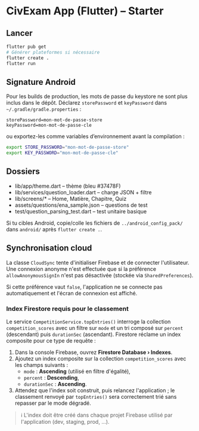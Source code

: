 # CivExam App (Flutter) – Starter

## Lancer
```bash
flutter pub get
# Générer plateformes si nécessaire
flutter create .
flutter run
```

## Signature Android
Pour les builds de production, les mots de passe du keystore ne sont plus inclus dans le dépôt.
Déclarez `storePassword` et `keyPassword` dans `~/.gradle/gradle.properties` :

```properties
storePassword=mon-mot-de-passe-store
keyPassword=mon-mot-de-passe-cle
```

ou exportez-les comme variables d’environnement avant la compilation :

```bash
export STORE_PASSWORD="mon-mot-de-passe-store"
export KEY_PASSWORD="mon-mot-de-passe-cle"
```

## Dossiers
- lib/app/theme.dart – thème (bleu #37478F)
- lib/services/question_loader.dart – charge JSON + filtre
- lib/screens/* – Home, Matière, Chapitre, Quiz
- assets/questions/ena_sample.json – questions de test
- test/question_parsing_test.dart – test unitaire basique

Si tu cibles Android, copie/colle les fichiers de `../android_config_pack/` dans `android/` après `flutter create .`.

## Synchronisation cloud

La classe `CloudSync` tente d'initialiser Firebase et de connecter
l'utilisateur. Une connexion anonyme n'est effectuée que si la préférence
`allowAnonymousSignIn` n'est pas désactivée (stockée via
`SharedPreferences`).

Si cette préférence vaut `false`, l'application ne se connecte pas
automatiquement et l'écran de connexion est affiché.

### Index Firestore requis pour le classement

Le service `CompetitionService.topEntries()` interroge la collection
`competition_scores` avec un filtre sur `mode` et un tri composé sur
`percent` (descendant) puis `durationSec` (ascendant). Firestore réclame
un index composite pour ce type de requête :

1. Dans la console Firebase, ouvrez **Firestore Database › Indexes**.
2. Ajoutez un index composite sur la collection `competition_scores` avec
   les champs suivants :
   - `mode` : **Ascending** (utilisé en filtre d'égalité),
   - `percent` : **Descending**,
   - `durationSec` : **Ascending**.
3. Attendez que l'index soit construit, puis relancez l'application ; le
   classement renvoyé par `topEntries()` sera correctement trié sans
   repasser par le mode dégradé.

> ℹ️ L'index doit être créé dans chaque projet Firebase utilisé par
> l'application (dev, staging, prod, …).
